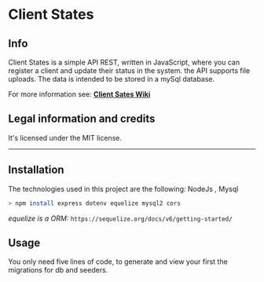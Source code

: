# Client States

## Info 

Client States is a simple API REST, written in JavaScript, 
where you can register a client and update their status in the system. the API supports file uploads. The data is intended to be stored in a mySql database. 

For more information see:
[**Client Sates Wiki**](https://github.com/)

## Legal information and credits

It's licensed under the MIT license.


* * *


## Installation


The technologies used in this project are the following:
NodeJs , Mysql
```bash
> npm install express dotenv equelize mysql2 cors
```



*equelize is a ORM:* `https://sequelize.org/docs/v6/getting-started/`




## Usage

You only need five lines of code, to generate and view your first the migrations for db and seeders.

```csharp

```

